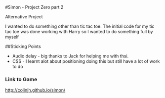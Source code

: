 #Simon - Project Zero part 2

Alternative Project

I wanted to do something other than tic tac toe.
The initial code for my tic tac toe was done working with Harry so I wanted to do something full by myself

##Sticking Points

* Audio delay - big thanks to Jack for helping me with thsi.
* CSS - I learnt alot about positioning doing this but still have a lot of work to do


### Link to Game

http://colinjh.github.io/simon/